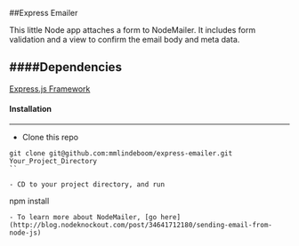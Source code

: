 ##Express Emailer

This little Node app attaches a form to NodeMailer. It includes form validation and a view to confirm the email body and meta data. 

####Dependencies
---
 
[Express.js Framework](http://expressjs.com/)

#### Installation
---

- Clone this repo
```
git clone git@github.com:mmlindeboom/express-emailer.git Your_Project_Directory
``

- CD to your project directory, and run 
```
npm install
```
- To learn more about NodeMailer, [go here](http://blog.nodeknockout.com/post/34641712180/sending-email-from-node-js)